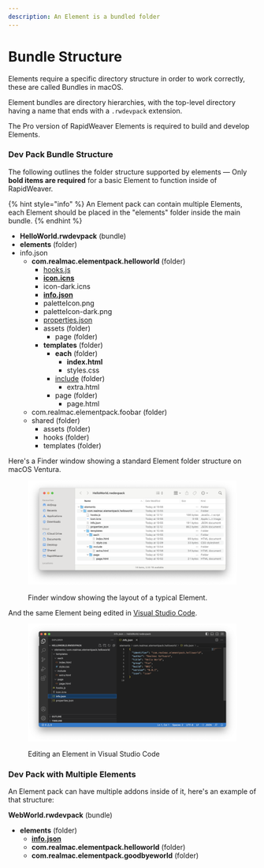 ```yaml
---
description: An Element is a bundled folder
---
```


# Bundle Structure

Elements require a specific directory structure in order to work correctly, these are called Bundles in macOS.

Element bundles are directory hierarchies, with the top-level directory having a name that ends with a `.rwdevpack` extension.

The Pro version of RapidWeaver Elements is required to build and develop Elements.

### Dev Pack Bundle Structure

The following outlines the folder structure supported by elements — Only **bold items are required** for a basic Element to function inside of RapidWeaver.

{% hint style="info" %}
An Element pack can contain multiple Elements, each Element should be placed in the "elements" folder inside the main bundle.
{% endhint %}

* **HelloWorld.rwdevpack** (bundle)
* **elements** (folder)
* info.json
  * **com.realmac.elementpack.helloworld** (folder)
    * [hooks.js](bundle-structure/hooks.md)
    * [**icon.icns**](bundle-structure/icons.md)
    * icon-dark.icns
    * [**info.json**](bundle-structure/info.json.md)
    * paletteIcon.png
    * paletteIcon-dark.png
    * [properties.json](../template-language/bundle-structure/properties.md)
    * assets (folder)
      * page (folder)
    * **templates** (folder)
      * **each** (folder)
        * **index.html**
        * styles.css
      * [include](bundle-structure/include.md) (folder)
        * extra.html
      * page (folder)
        * page.html
  * com.realmac.elementpack.foobar (folder)
  * shared (folder)
    * assets (folder)
    * hooks (folder)
    * templates (folder)

Here's a Finder window showing a standard Element folder structure on macOS Ventura.

<figure><img src="../.gitbook/assets/CleanShot 2023-05-31 at 14.08.03@2x.png" alt=""><figcaption><p>Finder window showing the layout of a typical Element.</p></figcaption></figure>

And the same Element being edited in [Visual Studio Code](https://code.visualstudio.com).

<figure><img src="../.gitbook/assets/CleanShot 2023-05-31 at 14.26.45@2x.png" alt=""><figcaption><p>Editing an Element in Visual Studio Code</p></figcaption></figure>

### Dev Pack with Multiple Elements

An Element pack can have multiple addons inside of it, here's an example of that structure:

**WebWorld.rwdevpack** (bundle)

* **elements** (folder)
  * [**info.json**](bundle-structure/info.json.md)
  * **com.realmac.elementpack.helloworld** (folder)
  * **com.realmac.elementpack.goodbyeworld** (folder)

